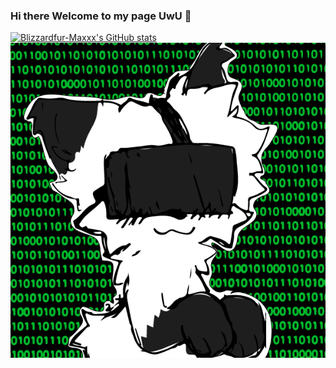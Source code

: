 ### Hi there Welcome to my page UwU 👋
[![Blizzardfur-Maxxx's GitHub stats](https://github-readme-stats.vercel.app/api/top-langs/?username=Blizzardfur-Maxxx)](https://github.com/anuraghazra/github-readme-stats) ![alt text](https://github.com/Blizzardfur-Maxxx/Blizzardfur-Maxxx/blob/main/CyberFur-3.png)

<!--
**Blizzardfur-Maxxx/Blizzardfur-Maxxx** is a ✨ _special_ ✨ repository because its `README.md` (this file) appears on your GitHub profile.

Here are some ideas to get you started:

- 🔭 I’m currently working on ...
- 🌱 I’m currently learning ...
- 👯 I’m looking to collaborate on ...
- 🤔 I’m looking for help with ...
- 💬 Ask me about ...
- 📫 How to reach me: ...
- 😄 Pronouns: ...
- ⚡ Fun fact: ...
-->
